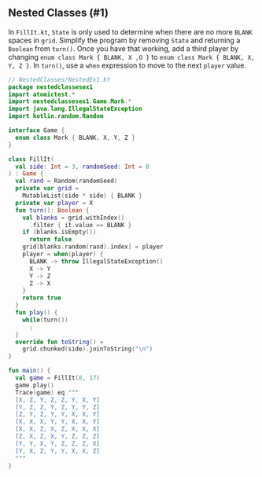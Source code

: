 ## Nested Classes (#1)

In `FillIt.kt`, `State` is only used to determine when there are no more
`BLANK` spaces in `grid`. Simplify the program by removing `State` and
returning a `Boolean` from `turn()`. Once you have that working, add a third
player by changing  `enum class Mark { BLANK, X ,O }` to `enum class Mark {
BLANK, X, Y, Z }`. In `turn()`, use a `when` expression to move to the next
`player` value.

```kotlin
// NestedClasses/NestedEx1.kt
package nestedclassesex1
import atomictest.*
import nestedclassesex1.Game.Mark.*
import java.lang.IllegalStateException
import kotlin.random.Random

interface Game {
  enum class Mark { BLANK, X, Y, Z }
}

class FillIt(
  val side: Int = 3, randomSeed: Int = 0
) : Game {
  val rand = Random(randomSeed)
  private var grid =
    MutableList(side * side) { BLANK }
  private var player = X
  fun turn(): Boolean {
    val blanks = grid.withIndex()
      .filter { it.value == BLANK }
    if (blanks.isEmpty())
      return false
    grid[blanks.random(rand).index] = player
    player = when(player) {
      BLANK -> throw IllegalStateException()
      X -> Y
      Y -> Z
      Z -> X
    }
    return true
  }
  fun play() {
    while(turn())
      ;
  }
  override fun toString() =
    grid.chunked(side).joinToString("\n")
}

fun main() {
  val game = FillIt(8, 17)
  game.play()
  Trace(game) eq """
  [X, Z, Y, Z, Z, Y, X, Y]
  [Y, Z, Z, Y, Z, Y, Y, Z]
  [Z, Y, Z, Y, Y, X, X, Y]
  [X, X, X, Y, Y, X, X, Y]
  [X, X, Z, X, Z, X, X, X]
  [Z, X, Z, X, Y, Z, Z, Z]
  [Y, Y, X, Y, Z, Z, Z, X]
  [Y, X, Z, Y, Y, X, X, Z]
  """
}
```